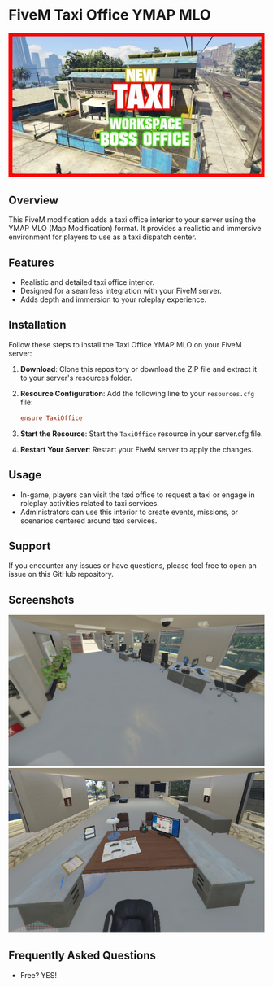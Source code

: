 # FiveM Taxi Office YMAP MLO

![Preview Image](images/d504f2-miniature.webp)

## Overview

This FiveM modification adds a taxi office interior to your server using the YMAP MLO (Map Modification) format. It provides a realistic and immersive environment for players to use as a taxi dispatch center.

## Features

- Realistic and detailed taxi office interior.
- Designed for a seamless integration with your FiveM server.
- Adds depth and immersion to your roleplay experience.

## Installation

Follow these steps to install the Taxi Office YMAP MLO on your FiveM server:

1. **Download**: Clone this repository or download the ZIP file and extract it to your server's resources folder.

2. **Resource Configuration**: Add the following line to your `resources.cfg` file:

    ```ini
    ensure TaxiOffice
    ```

3. **Start the Resource**: Start the `TaxiOffice` resource in your server.cfg file.

4. **Restart Your Server**: Restart your FiveM server to apply the changes.

## Usage

- In-game, players can visit the taxi office to request a taxi or engage in roleplay activities related to taxi services.
- Administrators can use this interior to create events, missions, or scenarios centered around taxi services.

## Support

If you encounter any issues or have questions, please feel free to open an issue on this GitHub repository.

## Screenshots

![Screenshot 1](images/1ueZ188.png)
![Screenshot 2](images/UbZZVHd.png)


## Frequently Asked Questions

- Free? YES!
